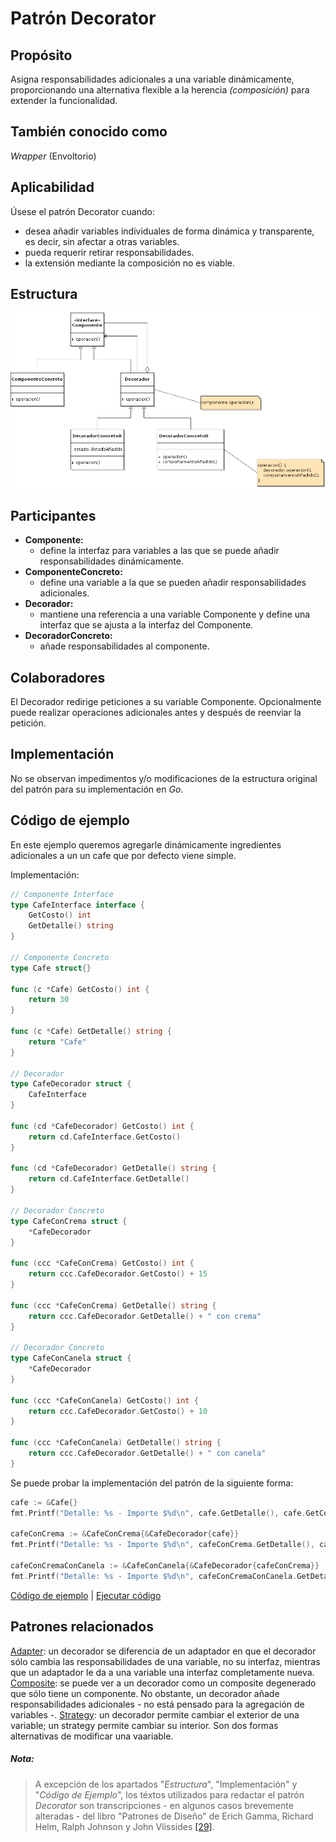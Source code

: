 # Patrón Decorator

## Propósito

Asigna responsabilidades adicionales a una variable dinámicamente, proporcionando una alternativa flexible a la herencia _(composición)_ para extender la funcionalidad.

## También conocido como

_Wrapper_ (Envoltorio)

## Aplicabilidad

Úsese el patrón Decorator cuando:
* desea añadir variables individuales de forma dinámica y transparente, es decir, sin afectar a otras variables.
* pueda requerir retirar responsabilidades.
* la extensión mediante la composición no es viable.

## Estructura

![](/assets/uml/decorator.png)

## Participantes

* **Componente:**
  * define la interfaz para variables a las que se puede añadir responsabilidades dinámicamente.
* **ComponenteConcreto:**
  * define una variable a la que se pueden añadir responsabilidades adicionales.
* **Decorador:**
  * mantiene una referencia a una variable Componente y define una interfaz que se ajusta a la interfaz del Componente.
* **DecoradorConcreto:**
  * añade responsabilidades al componente.

## Colaboradores

El Decorador redirige peticiones a su variable Componente. Opcionalmente puede realizar operaciones adicionales antes y después de reenviar la petición.

## Implementación

No se observan impedimentos y/o modificaciones de la estructura original del patrón para su implementación en _Go_.

## Código de ejemplo

En este ejemplo queremos agregarle dinámicamente ingredientes adicionales a un un cafe que por defecto viene simple.

Implementación:

```go
// Componente Interface
type CafeInterface interface {
    GetCosto() int
    GetDetalle() string
}

// Componente Concreto
type Cafe struct{}

func (c *Cafe) GetCosto() int {
    return 30
}

func (c *Cafe) GetDetalle() string {
    return "Cafe"
}

// Decorador
type CafeDecorador struct {
    CafeInterface
}

func (cd *CafeDecorador) GetCosto() int {
    return cd.CafeInterface.GetCosto()
}

func (cd *CafeDecorador) GetDetalle() string {
    return cd.CafeInterface.GetDetalle()
}

// Decorador Concreto
type CafeConCrema struct {
    *CafeDecorador
}

func (ccc *CafeConCrema) GetCosto() int {
    return ccc.CafeDecorador.GetCosto() + 15
}

func (ccc *CafeConCrema) GetDetalle() string {
    return ccc.CafeDecorador.GetDetalle() + " con crema"
}

// Decorador Concreto
type CafeConCanela struct {
    *CafeDecorador
}

func (ccc *CafeConCanela) GetCosto() int {
    return ccc.CafeDecorador.GetCosto() + 10
}

func (ccc *CafeConCanela) GetDetalle() string {
    return ccc.CafeDecorador.GetDetalle() + " con canela"
}
```

Se puede probar la implementación del patrón de la siguiente forma:

```go
cafe := &Cafe{}
fmt.Printf("Detalle: %s - Importe $%d\n", cafe.GetDetalle(), cafe.GetCosto())

cafeConCrema := &CafeConCrema{&CafeDecorador{cafe}}
fmt.Printf("Detalle: %s - Importe $%d\n", cafeConCrema.GetDetalle(), cafeConCrema.GetCosto())

cafeConCremaConCanela := &CafeConCanela{&CafeDecorador{cafeConCrema}}
fmt.Printf("Detalle: %s - Importe $%d\n", cafeConCremaConCanela.GetDetalle(), cafeConCremaConCanela.GetCosto())
```

[Código de ejemplo](https://github.com/danielspk/designpatternsingo/tree/master/patrones/estructurales/decorator) | [Ejecutar código](https://play.golang.org/p/62xDpf7XUv_m)

## Patrones relacionados

[Adapter](/patrones/estructurales/adapter.md): un decorador se diferencia de un adaptador en que el decorador sólo cambia las responsabilidades de una variable, no su interfaz, mientras que un adaptador le da a una variable una interfaz completamente nueva.
[Composite](/patrones/estructurales/composite.md): se puede ver a un decorador como un composite degenerado que sólo tiene un componente. No obstante, un decorador añade responsabilidades adicionales - no está pensado para la agregación de variables -.
[Strategy](/patrones/comportamiento/strategy.md): un decorador permite cambiar el exterior de una variable; un strategy permite cambiar su interior. Son dos formas alternativas de modificar una vaariable.

##### Nota:
> A excepción de los apartados "_Estructura_", "Implementación" y "_Código de Ejemplo_", los téxtos utilizados para redactar el patrón _Decorator_ son transcripciones - en algunos casos brevemente alteradas - del libro "Patrones de Diseño" de Erich Gamma, Richard Helm, Ralph Johnson y John Vlissides [\[29\]](/recursos.md).
